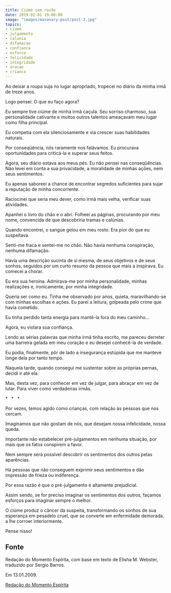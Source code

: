 ```yaml
---
title: Ciúme sem razão
date: 2019-02-01 19:00:00
image: "images/masonary-post/post-2.jpg"
topics: 
- ciume
- julgamento
- calunia
- difamacao
- confianca
- esforco
- felicidade
- integridade
- oracao
- crianca
---
```


Ao deixar a roupa suja no lugar apropriado, tropecei no diário da minha irmã
de treze anos.

Logo pensei: O que eu faço agora?

Eu sempre tive ciúme de minha irmã caçula. Seu sorriso charmoso, sua
personalidade cativante e muitos outros talentos ameaçavam meu lugar como filha
principal.

Eu competia com ela silenciosamente e via crescer suas habilidades naturais.

Por conseqüência, nós raramente nos falávamos. Eu procurava oportunidades para
criticá-la e superar seus feitos.

Agora, seu diário estava aos meus pés. Eu não pensei nas conseqüências. Não
levei em conta a sua privacidade, a moralidade de minhas ações, nem seus
sentimentos.

Eu apenas saboreei a chance de encontrar segredos suficientes para sujar a
reputação de minha concorrente.

Raciocinei que seria meu dever, como irmã mais velha, verificar suas
atividades.

Apanhei o livro do chão e o abri. Folheei as páginas, procurando por meu nome,
convencida de que descobriria tramas e calúnias.

Quando encontrei, o sangue gelou em meu rosto. Era pior do que eu suspeitava.

Senti-me fraca e sentei-me no chão. Não havia nenhuma conspiração, nenhuma
difamação.

Havia uma descrição sucinta de si mesma, de seus objetivos e de seus sonhos,
seguidos por um curto resumo da pessoa que mais a inspirava. Eu comecei a
chorar.

Eu era sua heroína. Admirava-me por minha personalidade, minhas realizações e,
ironicamente, por minha integridade.

Queria ser como eu. Tinha me observado por anos, quieta, maravilhando-se com
minhas escolhas e ações. Eu parei a leitura, golpeada pelo crime que havia
cometido.

Eu tinha perdido tanta energia para mantê-la fora do meu caminho...

Agora, eu violara sua confiança.

Lendo as sérias palavras que minha irmã tinha escrito, me pareceu derreter uma
barreira gelada em meu coração e eu desejei conhecê-la de verdade.

Eu podia, finalmente, pôr de lado a insegurança estúpida que me manteve longe
dela por tanto tempo.

Naquela tarde, quando consegui me sustentar sobre as próprias pernas, decidi ir
até ela.

Mas, desta vez, para conhecer em vez de julgar, para abraçar em vez de lutar.
Para viver como verdadeiras irmãs.

*   *   *

Por vezes, temos agido como crianças, com relação às pessoas que nos cercam.

Imaginamos que não gostam de nós, que desejam nossa infelicidade, nossa queda.

Importante não estabelecer pré-julgamentos em nenhuma situação, por mais que os
fatos conspirem a favor.

Nem sempre será possível descobrir os sentimentos dos outros pelas aparências.

Há pessoas que não conseguem exprimir seus sentimentos e dão impressão de
frieza ou indiferença.

Por essa razão é que o pré-julgamento é altamente prejudicial.

Assim sendo, se for preciso imaginar os sentimentos dos outros, façamos
esforços para imaginar sempre o melhor.

O ciúme produz o câncer da suspeita, transformando os sonhos de sua esperança
em pesadelo cruel, que se converte em enfermidade demorada, a lhe corroer
interiormente.

Pense nisso!

## Fonte
Redação do Momento Espírita, com base em
texto de Elisha M. Webster, traduzido
por Sergio Barros.

Em 13.01.2009.

[Redação do Momento Espírita](http://momento.com.br/pt/ler_texto.php?id=830)
